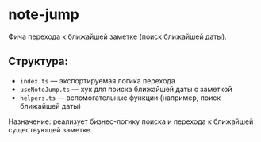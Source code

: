 # note-jump

Фича перехода к ближайшей заметке (поиск ближайшей даты).

## Структура:

- `index.ts` — экспортируемая логика перехода
- `useNoteJump.ts` — хук для поиска ближайшей даты с заметкой
- `helpers.ts` — вспомогательные функции (например, поиск ближайшей даты)

Назначение: реализует бизнес-логику поиска и перехода к ближайшей существующей заметке. 